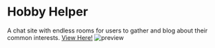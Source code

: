 # Hobby Helper
A chat site with endless rooms for users to gather and blog about their common interests.
[View Here!](http://hobbyhelper.herokuapp.com/ "View here")
![preview](preview.gif)
